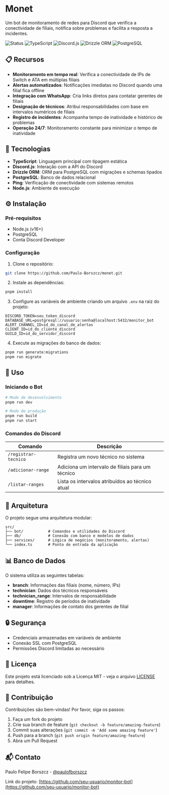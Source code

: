 # Monet

Um bot de monitoramento de redes para Discord que verifica a conectividade de filiais, notifica sobre problemas e facilita a resposta a incidentes.

![Status](https://img.shields.io/badge/status-active-success.svg)
![TypeScript](https://img.shields.io/badge/TypeScript-v5.8-blue.svg)
![Discord.js](https://img.shields.io/badge/Discord.js-v14-7289da.svg)
![Drizzle ORM](https://img.shields.io/badge/Drizzle_ORM-v0.29-orange.svg)
![PostgreSQL](https://img.shields.io/badge/PostgreSQL-v3.4-blue.svg)

## 📋 Recursos

- **Monitoramento em tempo real**: Verifica a conectividade de IPs de Switch e ATA em múltiplas filiais
- **Alertas automatizados**: Notificações imediatas no Discord quando uma filial fica offline
- **Integração com WhatsApp**: Cria links diretos para contatar gerentes de filiais
- **Designação de técnicos**: Atribui responsabilidades com base em intervalos numéricos de filiais
- **Registro de incidentes**: Acompanha tempo de inatividade e histórico de problemas
- **Operação 24/7**: Monitoramento constante para minimizar o tempo de inatividade

## 🔧 Tecnologias

- **TypeScript**: Linguagem principal com tipagem estática
- **Discord.js**: Interação com a API do Discord
- **Drizzle ORM**: ORM para PostgreSQL com migrações e schemas tipados
- **PostgreSQL**: Banco de dados relacional
- **Ping**: Verificação de conectividade com sistemas remotos
- **Node.js**: Ambiente de execução

## ⚙️ Instalação

### Pré-requisitos

- Node.js (v16+)
- PostgreSQL
- Conta Discord Developer

### Configuração

1. Clone o repositório:

```bash
git clone https://github.com/Paulo-Borszcz/monet.git
```

2. Instale as dependências:

```bash
pnpm install
```

3. Configure as variáveis de ambiente criando um arquivo `.env` na raiz do projeto:

```env
DISCORD_TOKEN=seu_token_discord
DATABASE_URL=postgresql://usuario:senha@localhost:5432/monitor_bot
ALERT_CHANNEL_ID=id_do_canal_de_alertas
CLIENT_ID=id_do_cliente_discord
GUILD_ID=id_do_servidor_discord
```

4. Execute as migrações do banco de dados:

```bash
pnpm run generate:migrations
pnpm run migrate
```

## 🚀 Uso

### Iniciando o Bot

```bash
# Modo de desenvolvimento
pnpm run dev

# Modo de produção
pnpm run build
pnpm run start
```

### Comandos do Discord

| Comando | Descrição |
|---------|-----------|
| `/registrar-tecnico` | Registra um novo técnico no sistema |
| `/adicionar-range` | Adiciona um intervalo de filiais para um técnico |
| `/listar-ranges` | Lista os intervalos atribuídos ao técnico atual |

## 🧰 Arquitetura

O projeto segue uma arquitetura modular:

```
src/
├── bot/           # Comandos e utilidades do Discord
├── db/            # Conexão com banco e modelos de dados
├── services/      # Lógica de negócios (monitoramento, alertas)
└── index.ts       # Ponto de entrada da aplicação
```

## 📊 Banco de Dados

O sistema utiliza as seguintes tabelas:

- **branch**: Informações das filiais (nome, número, IPs)
- **technician**: Dados dos técnicos responsáveis
- **technician_range**: Intervalos de responsabilidade
- **downtime**: Registro de períodos de inatividade
- **manager**: Informações de contato dos gerentes de filial

## 🔒 Segurança

- Credenciais armazenadas em variáveis de ambiente
- Conexão SSL com PostgreSQL
- Permissões Discord limitadas ao necessário

## 📝 Licença

Este projeto está licenciado sob a Licença MIT - veja o arquivo [LICENSE](LICENSE) para detalhes.

## 👥 Contribuição

Contribuições são bem-vindas! Por favor, siga os passos:

1. Faça um fork do projeto
2. Crie sua branch de feature (`git checkout -b feature/amazing-feature`)
3. Commit suas alterações (`git commit -m 'Add some amazing feature'`)
4. Push para a branch (`git push origin feature/amazing-feature`)
5. Abra um Pull Request

## 📬 Contato

Paulo Felipe Borszcz - [@paulofborszcz](https://github.com/paulofborszcz)

Link do projeto: [https://github.com/seu-usuario/monitor-bot](https://github.com/seu-usuario/monitor-bot)
